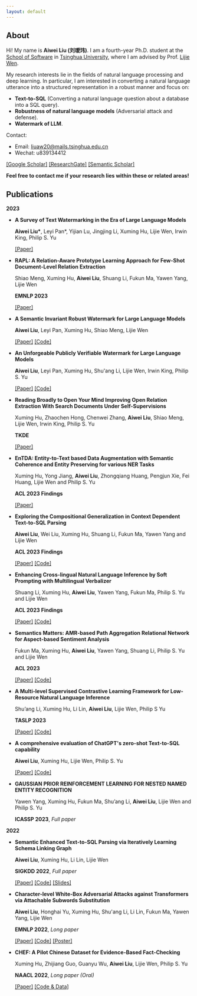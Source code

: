 ```yaml
---
layout: default
---
```



## About
Hi! My name is **Aiwei Liu (刘瑷玮)**. I am a fourth-year Ph.D. student at the [School of Software](https://www.thss.tsinghua.edu.cn/) in [Tsinghua University](https://www.tsinghua.edu.cn/), where I am advised by Prof. [Lijie Wen](https://www.thss.tsinghua.edu.cn/faculty/wenlijie.htm).

My research interests lie in the fields of natural language processing and deep learning. In particular, I am interested in converting a natural language utterance into a structured representation in a robust manner and focus on:

- **Text-to-SQL** (Converting a natural language question about a database into a SQL query).
- **Robustness of natural language models** (Adversarial attack and defense).
- **Watermark of LLM**.

<!-- Recently, I've been very interested in the field related to **large language models** and have been actively exploring the relevant areas. The following are some of my thoughts and reports on large language models:

- [Recent trends of LLM](https://exlaw.github.io/docs/GPT4&PaLM-E-talk.pdf)
- [GPT4&PaLM-E talk](https://exlaw.github.io/docs/Recent-trends-of-LLM.pdf)
- [Investigation of using ChatGPT for Text-to-SQL](https://arxiv.org/abs/2303.13547)
- [Private Watermark for LLM](https://arxiv.org/abs/2307.16230)
- [Robust Watermark for LLM](https://arxiv.org/abs/2310.06356) -->

Contact: 

- Email: liuaw20@mails.tsinghua.edu.cn
- Wechat: u839134412

[[Google Scholar]](https://scholar.google.com/citations?user=UCOOmcEAAAAJ&hl=en) [[ResearchGate]](https://www.researchgate.net/profile/Aiwei-Liu-4) [[Semantic Scholar]](https://www.semanticscholar.org/author/Aiwei-Liu/10017193)

**Feel free to contact me if your research lies within these or related areas!**

## Publications

**2023**

- **A Survey of Text Watermarking in the Era of Large Language Models**

  **Aiwei Liu\***, Leyi Pan\*, Yijian Lu, Jingjing Li, Xuming Hu, Lijie Wen, Irwin King, Philip S. Yu

  [[Paper]](https://arxiv.org/pdf/2312.07913.pdf)  

- **RAPL: A Relation-Aware Prototype Learning Approach for Few-Shot Document-Level Relation Extraction**

  Shiao Meng, Xuming Hu, **Aiwei Liu**, Shuang Li, Fukun Ma, Yawen Yang, Lijie Wen

  **EMNLP 2023**

  [[Paper]](https://aclanthology.org/2023.emnlp-main.316.pdf)  

- **A Semantic Invariant Robust Watermark for Large Language Models**

  **Aiwei Liu**, Leyi Pan, Xuming Hu, Shiao Meng, Lijie Wen

  [[Paper]](https://arxiv.org/pdf/2307.16230.pdf) [[Code]](https://github.com/THU-BPM/Robust_Watermark) 

- **An Unforgeable Publicly Verifiable Watermark for Large Language Models**

  **Aiwei Liu**, Leyi Pan, Xuming Hu, Shu'ang Li, Lijie Wen, Irwin King, Philip S. Yu

  [[Paper]](https://arxiv.org/pdf/2307.16230.pdf) [[Code]](https://github.com/THU-BPM/private_watermark)

- **Reading Broadly to Open Your Mind Improving Open Relation Extraction With Search Documents Under Self-Supervisions**

  Xuming Hu, Zhaochen Hong, Chenwei Zhang, **Aiwei Liu**, Shiao Meng, Lijie Wen, Irwin King, Philip S. Yu

  **TKDE**

  [[Paper]](https://ieeexplore.ieee.org/abstract/document/10255305)

- **EnTDA: Entity-to-Text based Data Augmentation with Semantic Coherence and Entity Preserving for various NER Tasks**

  Xuming Hu, Yong Jiang, **Aiwei Liu**, Zhongqiang Huang, Pengjun Xie, Fei Huang, Lijie Wen and Philip S. Yu

  **ACL 2023 Findings**

  [[Paper]](https://aclanthology.org/2023.findings-acl.578.pdf)

- **Exploring the Compositional Generalization in Context Dependent Text-to-SQL Parsing**

  **Aiwei Liu**, Wei Liu, Xuming Hu, Shuang Li, Fukun Ma, Yawen Yang and Lijie Wen

  **ACL 2023 Findings**

  [[Paper]](https://aclanthology.org/2023.findings-acl.43.pdf) [[Code]](https://github.com/THU-BPM/CD-Text2SQL-CG)

- **Enhancing Cross-lingual Natural Language Inference by Soft Prompting with Multilingual Verbalizer**

  Shuang Li, Xuming Hu, **Aiwei Liu**, Yawen Yang, Fukun Ma, Philip S. Yu and Lijie Wen

  **ACL 2023 Findings**

  [[Paper]](https://aclanthology.org/2023.findings-acl.88.pdf) [[Code]](https://github.com/THU-BPM/SoftMV)

- **Semantics Matters: AMR-based Path Aggregation Relational Network for Aspect-based Sentiment Analysis**

  Fukun Ma, Xuming Hu, **Aiwei Liu**, Yawen Yang, Shuang Li, Philip S. Yu and Lijie Wen

  **ACL 2023**

  [[Paper]](https://aclanthology.org/2023.acl-long.19.pdf) [[Code]](https://github.com/THU-BPM/APARN)

- **A Multi-level Supervised Contrastive Learning Framework for Low-Resource Natural Language Inference**

  Shu’ang Li, Xuming Hu, Li Lin, **Aiwei Liu**, Lijie Wen, Philip S Yu

  **TASLP 2023**
  
  [[Paper]](https://arxiv.org/pdf/2205.15550.pdf) [[Code]](https://github.com/THU-BPM/MultiSCL)

- **A comprehensive evaluation of ChatGPT's zero-shot Text-to-SQL capability**

  **Aiwei Liu**, Xuming Hu, Lijie Wen, Philip S. Yu
  
  [[Paper]](https://arxiv.org/abs/2303.13547) [[Code]](https://github.com/THU-BPM/chatgpt-sql)

- **GAUSSIAN PRIOR REINFORCEMENT LEARNING FOR NESTED NAMED ENTITY RECOGNITION**

  Yawen Yang, Xuming Hu, Fukun Ma, Shu’ang Li, **Aiwei Liu**, Lijie Wen and Philip S. Yu
  
  **ICASSP 2023**, *Full paper*

**2022**

- **Semantic Enhanced Text-to-SQL Parsing via Iteratively Learning Schema Linking Graph**

  **Aiwei Liu**, Xuming Hu, Li Lin, Lijie Wen
  
  **SIGKDD 2022**, *Full paper*

  [[Paper]](https://dl.acm.org/doi/pdf/10.1145/3534678.3539294) [[Code]](https://github.com/THU-BPM/ISESL-SQL) [[Slides]](https://cloud.tsinghua.edu.cn/f/ba34f01696c242e7b443/)
  
- **Character-level White-Box Adversarial Attacks against Transformers via Attachable Subwords Substitution**
  
  **Aiwei Liu**, Honghai Yu, Xuming Hu, Shu'ang Li, Li Lin, Fukun Ma, Yawen Yang, Lijie Wen

  **EMNLP 2022**, *Long paper*

  [[Paper]](https://aclanthology.org/2022.emnlp-main.522/) [[Code]](https://github.com/THU-BPM/CWBA) [[Poster]](https://cloud.tsinghua.edu.cn/f/4bc0f8683ddd4a5584d5/)

- **CHEF: A Pilot Chinese Dataset for Evidence-Based Fact-Checking**

  Xuming Hu, Zhijiang Guo, Guanyu Wu, **Aiwei Liu**, Lijie Wen, Philip S. Yu
  
  **NAACL 2022**, *Long paper (Oral)*

  [[Paper]](http://arxiv.org/abs/2206.11863) [[Code & Data]](https://github.com/THU-BPM/CHEF)
